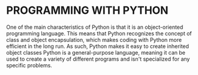 # PROGRAMMING WITH PYTHON

One of the main characteristics of Python is that it is an object-oriented programming language.
This means that Python recognizes the concept of class and object encapsulation,
which makes coding with Python more efficient in the long run.
As such, Python makes it easy to create inherited object classes
Python is a general-purpose language, meaning it can be used to create a variety of different programs and isn't specialized for any specific problems.
